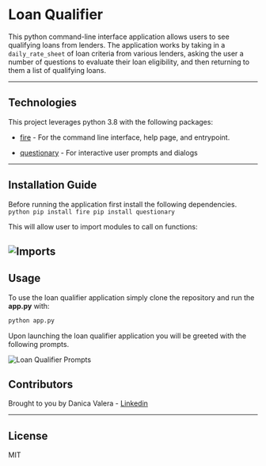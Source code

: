 # Loan Qualifier

This python command-line interface application allows users to see qualifying loans from lenders. The application works by taking in a `daily_rate_sheet` of loan criteria from various lenders, asking the user a number of questions to evaluate their loan eligibility, and then returning to them a list of qualifying loans.


---

## Technologies

This project leverages python 3.8 with the following packages:

* [fire](https://github.com/google/python-fire) - For the command line interface, help page, and entrypoint.

* [questionary](https://github.com/tmbo/questionary) - For interactive user prompts and dialogs



---

## Installation Guide

Before running the application first install the following dependencies.
```python pip install fire pip install questionary```

This will allow user to import modules to call on functions:

![Imports](file:///Users/danica/Desktop/Starter_Code/loan_qualifier_app/data/images/imports.png)
---

## Usage

To use the loan qualifier application simply clone the repository and run the **app.py** with:

```python
python app.py
```

Upon launching the loan qualifier application you will be greeted with the following prompts.

![Loan Qualifier Prompts](file:///Users/danica/Desktop/Starter_Code/loan_qualifier_app/data/images/loan_qualifier_prompts.png)

## Contributors

Brought to you by Danica Valera - [Linkedin](https://www.linkedin.com/in/danica-valera-188184215)

---

## License
MIT